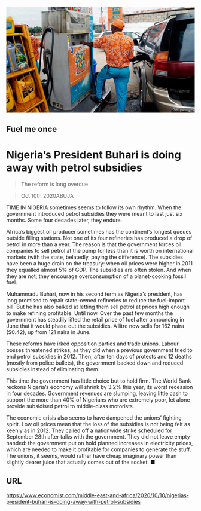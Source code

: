 ![](./images/20201010_MAP502.jpg)

## Fuel me once

# Nigeria’s President Buhari is doing away with petrol subsidies

> The reform is long overdue

> Oct 10th 2020ABUJA

TIME IN NIGERIA sometimes seems to follow its own rhythm. When the government introduced petrol subsidies they were meant to last just six months. Some four decades later, they endure.

Africa’s biggest oil producer sometimes has the continent’s longest queues outside filling stations. Not one of its four refineries has produced a drop of petrol in more than a year. The reason is that the government forces oil companies to sell petrol at the pump for less than it is worth on international markets (with the state, belatedly, paying the difference). The subsidies have been a huge drain on the treasury: when oil prices were higher in 2011 they equalled almost 5% of GDP. The subsidies are often stolen. And when they are not, they encourage overconsumption of a planet-cooking fossil fuel.

Muhammadu Buhari, now in his second term as Nigeria’s president, has long promised to repair state-owned refineries to reduce the fuel-import bill. But he has also balked at letting them sell petrol at prices high enough to make refining profitable. Until now. Over the past few months the government has steadily lifted the retail price of fuel after announcing in June that it would phase out the subsidies. A litre now sells for 162 naira ($0.42), up from 121 naira in June.

These reforms have irked opposition parties and trade unions. Labour bosses threatened strikes, as they did when a previous government tried to end petrol subsidies in 2012. Then, after ten days of protests and 12 deaths (mostly from police bullets), the government backed down and reduced subsidies instead of eliminating them.

This time the government has little choice but to hold firm. The World Bank reckons Nigeria’s economy will shrink by 3.2% this year, its worst recession in four decades. Government revenues are slumping, leaving little cash to support the more than 40% of Nigerians who are extremely poor, let alone provide subsidised petrol to middle-class motorists.

The economic crisis also seems to have dampened the unions’ fighting spirit. Low oil prices mean that the loss of the subsidies is not being felt as keenly as in 2012. They called off a nationwide strike scheduled for September 28th after talks with the government. They did not leave empty-handed: the government put on hold planned increases in electricity prices, which are needed to make it profitable for companies to generate the stuff. The unions, it seems, would rather have cheap imaginary power than slightly dearer juice that actually comes out of the socket. ■

## URL

https://www.economist.com/middle-east-and-africa/2020/10/10/nigerias-president-buhari-is-doing-away-with-petrol-subsidies
